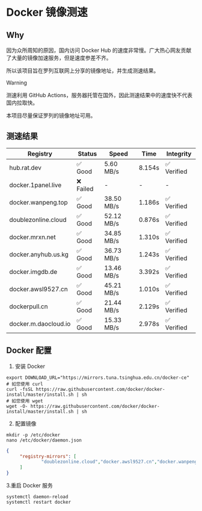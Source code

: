 # Docker 镜像测速

## Why

因为众所周知的原因，国内访问 Docker Hub 的速度非常慢。广大热心网友贡献了大量的镜像加速服务，但是速度参差不齐。


所以该项目旨在罗列互联网上分享的镜像地址，并生成测速结果。

> [!WARNING]
> 测速利用 GitHub Actions，服务器托管在国外，因此测速结果中的速度快不代表国内拉取快。
>

本项目尽量保证罗列的镜像地址可用。

## 测速结果

| Registry | Status | Speed | Time | Integrity |
|----------|--------|-------|------|-----------|
| hub.rat.dev | ✅ Good | 5.60 MB/s | 8.154s | ✅ Verified |
| docker.1panel.live | ❌ Failed | - | - | - |
| docker.wanpeng.top | ✅ Good | 38.50 MB/s | 1.186s | ✅ Verified |
| doublezonline.cloud | ✅ Good | 52.12 MB/s | 0.876s | ✅ Verified |
| docker.mrxn.net | ✅ Good | 34.85 MB/s | 1.310s | ✅ Verified |
| docker.anyhub.us.kg | ✅ Good | 36.73 MB/s | 1.243s | ✅ Verified |
| docker.imgdb.de | ✅ Good | 13.46 MB/s | 3.392s | ✅ Verified |
| docker.awsl9527.cn | ✅ Good | 45.21 MB/s | 1.010s | ✅ Verified |
| dockerpull.cn | ✅ Good | 21.44 MB/s | 2.129s | ✅ Verified |
| docker.m.daocloud.io | ✅ Good | 15.33 MB/s | 2.978s | ✅ Verified |

## Docker 配置

1. 安装 Docker
```shell
export DOWNLOAD_URL="https://mirrors.tuna.tsinghua.edu.cn/docker-ce"
# 如您使用 curl
curl -fsSL https://raw.githubusercontent.com/docker/docker-install/master/install.sh | sh
# 如您使用 wget
wget -O- https://raw.githubusercontent.com/docker/docker-install/master/install.sh | sh
```

2. 配置镜像

```shell
mkdir -p /etc/docker
nano /etc/docker/daemon.json
```

```json
{
     "registry-mirrors": [
             "doublezonline.cloud","docker.awsl9527.cn","docker.wanpeng.top"
     ]
}
```

 3.重启 Docker 服务
```shell
systemctl daemon-reload
systemctl restart docker
```
